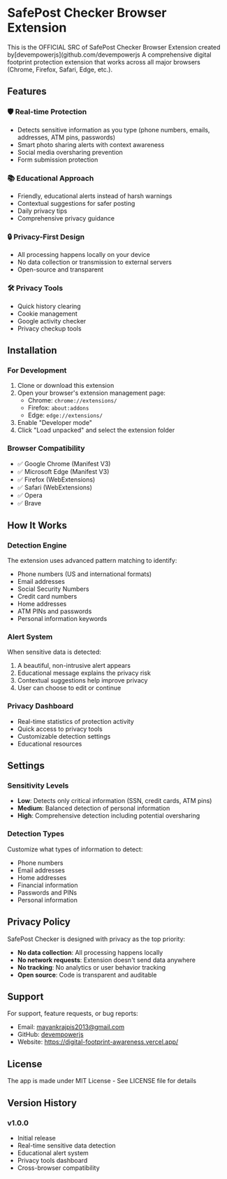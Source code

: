 # SafePost Checker Browser Extension

This is the OFFICIAL SRC of SafePost Checker Browser Extension created by[devempowerjs](github.com/devempowerjs
A comprehensive digital footprint protection extension that works across all major browsers (Chrome, Firefox, Safari, Edge, etc.).

## Features

### 🛡️ Real-time Protection
- Detects sensitive information as you type (phone numbers, emails, addresses, ATM pins, passwords)
- Smart photo sharing alerts with context awareness
- Social media oversharing prevention
- Form submission protection

### 📚 Educational Approach
- Friendly, educational alerts instead of harsh warnings
- Contextual suggestions for safer posting
- Daily privacy tips
- Comprehensive privacy guidance

### 🔒 Privacy-First Design
- All processing happens locally on your device
- No data collection or transmission to external servers
- Open-source and transparent

### 🛠️ Privacy Tools
- Quick history clearing
- Cookie management
- Google activity checker
- Privacy checkup tools

## Installation

### For Development
1. Clone or download this extension
2. Open your browser's extension management page:
   - Chrome: `chrome://extensions/`
   - Firefox: `about:addons`
   - Edge: `edge://extensions/`
3. Enable "Developer mode"
4. Click "Load unpacked" and select the extension folder

### Browser Compatibility
- ✅ Google Chrome (Manifest V3)
- ✅ Microsoft Edge (Manifest V3)
- ✅ Firefox (WebExtensions)
- ✅ Safari (WebExtensions)
- ✅ Opera
- ✅ Brave

## How It Works

### Detection Engine
The extension uses advanced pattern matching to identify:
- Phone numbers (US and international formats)
- Email addresses
- Social Security Numbers
- Credit card numbers
- Home addresses
- ATM PINs and passwords
- Personal information keywords

### Alert System
When sensitive data is detected:
1. A beautiful, non-intrusive alert appears
2. Educational message explains the privacy risk
3. Contextual suggestions help improve privacy
4. User can choose to edit or continue

### Privacy Dashboard
- Real-time statistics of protection activity
- Quick access to privacy tools
- Customizable detection settings
- Educational resources

## Settings

### Sensitivity Levels
- **Low**: Detects only critical information (SSN, credit cards, ATM pins)
- **Medium**: Balanced detection of personal information
- **High**: Comprehensive detection including potential oversharing

### Detection Types
Customize what types of information to detect:
- Phone numbers
- Email addresses
- Home addresses
- Financial information
- Passwords and PINs
- Personal information

## Privacy Policy

SafePost Checker is designed with privacy as the top priority:
- **No data collection**: All processing happens locally
- **No network requests**: Extension doesn't send data anywhere
- **No tracking**: No analytics or user behavior tracking
- **Open source**: Code is transparent and auditable

## Support

For support, feature requests, or bug reports:
- Email: mayankrajpis2013@gmail.com
- GitHub: [devempowerjs](github.com/devempowerjs)
- Website: https://digital-footprint-awareness.vercel.app/

## License

The app is made under MIT License - See LICENSE file for details

## Version History

### v1.0.0
- Initial release
- Real-time sensitive data detection
- Educational alert system
- Privacy tools dashboard
- Cross-browser compatibility
